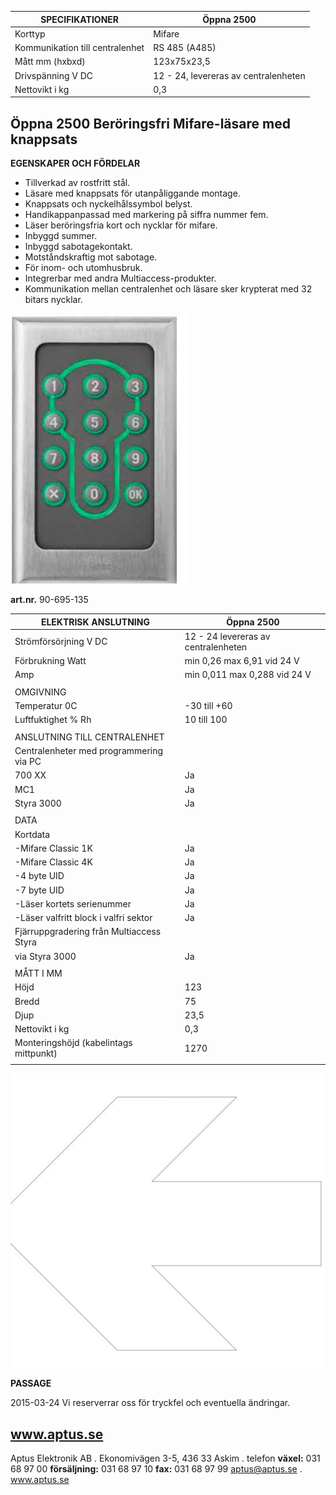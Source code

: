 | SPECIFIKATIONER                 | Öppna 2500                           |
|---------------------------------|--------------------------------------|
| Korttyp                         | Mifare                               |
| Kommunikation till centralenhet | RS 485 (A485)                        |
| Mått mm (hxbxd)                 | 123x75x23,5                          |
| Drivspänning V DC               | 12 - 24, levereras av centralenheten |
| Nettovikt i kg                  | 0,3                                  |

## **Öppna 2500 Beröringsfri Mifare-läsare med knappsats**

**EGENSKAPER OCH FÖRDELAR**

- Tillverkad av rostfritt stål.
- Läsare med knappsats för utanpåliggande montage.
- Knappsats och nyckelhålssymbol belyst.
- Handikappanpassad med markering på siffra nummer fem.
- Läser beröringsfria kort och nycklar för mifare.
- Inbyggd summer.
- Inbyggd sabotagekontakt.
- Motståndskraftig mot sabotage.
- För inom- och utomhusbruk.
- Integrerbar med andra Multiaccess-produkter.
- Kommunikation mellan centralenhet och läsare sker krypterat med 32 bitars nycklar.

![](_page_0_Picture_14.jpeg)

**art.nr.** 90-695-135

| ELEKTRISK ANSLUTNING                     | Öppna 2500                          |
|------------------------------------------|-------------------------------------|
| Strömförsörjning V DC                    | 12 - 24 levereras av centralenheten |
| Förbrukning Watt                         | min 0,26 max 6,91 vid 24 V          |
| Amp                                      | min 0,011 max 0,288 vid 24 V        |
|                                          |                                     |
| OMGIVNING                                |                                     |
| Temperatur 0C                            | -30 till +60                        |
| Luftfuktighet % Rh                       | 10 till 100                         |
|                                          |                                     |
| ANSLUTNING TILL CENTRALENHET             |                                     |
| Centralenheter med programmering via PC  |                                     |
| 700 XX                                   | Ja                                  |
| MC1                                      | Ja                                  |
| Styra 3000                               | Ja                                  |
|                                          |                                     |
| DATA                                     |                                     |
| Kortdata                                 |                                     |
| -Mifare Classic 1K                       | Ja                                  |
| -Mifare Classic 4K                       | Ja                                  |
| -4 byte UID                              | Ja                                  |
| -7 byte UID                              | Ja                                  |
| -Läser kortets serienummer               | Ja                                  |
| -Läser valfritt block i valfri sektor    | Ja                                  |
| Fjärruppgradering från Multiaccess Styra |                                     |
| via Styra 3000                           | Ja                                  |
|                                          |                                     |
| MÅTT I MM                                |                                     |
| Höjd                                     | 123                                 |
| Bredd                                    | 75                                  |
| Djup                                     | 23,5                                |
| Nettovikt i kg                           | 0,3                                 |
| Monteringshöjd (kabelintags mittpunkt)   | 1270                                |
|                                          |                                     |

![](_page_1_Picture_1.jpeg)

**PASSAGE**

2015-03-24 Vi reserverrar oss för tryckfel och eventuella ändringar.

## **www.aptus.se**

Aptus Elektronik AB . Ekonomivägen 3-5, 436 33 Askim . telefon **växel:** 031 68 97 00 **försäljning:** 031 68 97 10 **fax:** 031 68 97 99 aptus@aptus.se . www.aptus.se